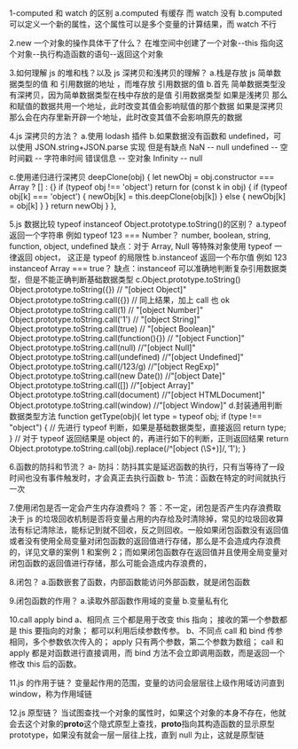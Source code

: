 1-computed 和 watch 的区别
a.computed 有缓存 而 watch 没有
b.computed 可以定义一个新的属性，这个属性可以是多个变量的计算结果，而 watch 不行

2.new 一个对象的操作具体干了什么？
在堆空间中创建了一个对象--this 指向这个对象--执行构造函数的语句--返回这个对象

3.如何理解 js 的堆和栈？以及 js 深拷贝和浅拷贝的理解？
a.栈是存放 js 简单数据类型的值 和 引用数据的地址 ，而堆存放 引用数据的值
b.首先 简单数据类型没有深拷贝，因为简单数据类型在栈中存放的是值
引用数据类型
如果是浅拷贝 那么和赋值的数据共用一个地址，此时改变其值会影响赋值的那个数据
如果是深拷贝 那么会在内存里新开辟一个地址，此时改变其值不会影响原先的数据

4.js 深拷贝的方法？
a.使用 lodash 插件
b.如果数据没有函数和 undefined，可以使用 JSON.string+JSON.parse 实现 但是有缺点
NaN -- null
undefined -- 空
时间戳 -- 字符串时间
错误信息 -- 空对象
Infinity -- null

c.使用递归进行深拷贝
deepClone(obj) {
let newObj = obj.constructor === Array ? [] : {}
if (typeof obj !== 'object') return
for (const k in obj) {
if (typeof obj[k] === 'object') {
newObj[k] = this.deepClone(obj[k])
} else {
newObj[k] = obj[k]
}
}
return newObj
}
},

5.js 数据比较 typeof instanceof Object.prototype.toString()的区别？
a.typeof 返回一个字符串 例如 typeof 123 === Number？
number, boolean, string, function, object, undefined
缺点：对于 Array, Null 等特殊对象使用 typeof 一律返回 object， 这正是 typeof 的局限性
b.instanceof 返回一个布尔值 例如 123 instanceof Array === true？
缺点：instanceof 可以准确地判断复杂引用数据类型，但是不能正确判断基础数据类型
c.Object.prototype.toString()
Object.prototype.toString({}) // "[object Object]"
Object.prototype.toString.call({}) // 同上结果，加上 call 也 ok
Object.prototype.toString.call(1) // "[object Number]"
Object.prototype.toString.call('1') // "[object String]"
Object.prototype.toString.call(true) // "[object Boolean]"
Object.prototype.toString.call(function(){}) // "[object Function]"
Object.prototype.toString.call(null) //"[object Null]"
Object.prototype.toString.call(undefined) //"[object Undefined]"
Object.prototype.toString.call(/123/g) //"[object RegExp]"
Object.prototype.toString.call(new Date()) //"[object Date]"
Object.prototype.toString.call([]) //"[object Array]"
Object.prototype.toString.call(document) //"[object HTMLDocument]"
Object.prototype.toString.call(window) //"[object Window]"
d.封装通用判断数据类型方法
function getType(obj){
let type = typeof obj;
if (type !== "object") { // 先进行 typeof 判断，如果是基础数据类型，直接返回
return type;
}
// 对于 typeof 返回结果是 object 的，再进行如下的判断，正则返回结果
return Object.prototype.toString.call(obj).replace(/^\[object (\S+)\]$/, '$1');
}

6.函数的防抖和节流？
a- 防抖：防抖其实是延迟函数的执行，只有当等待了一段时间也没有事件触发时，才会真正去执行函数
b- 节流：函数在特定的时间就执行一次

7.使用闭包是否一定会产生内存浪费吗？
答：不一定，闭包是否产生内存浪费取决于 js 的垃圾回收机制是否将变量占用的内存给及时清除掉，常见的垃圾回收算法有标记清除法，能标记到就不回收，反之则回收。一般如果闭包函数没有返回值或者没有使用全局变量对闭包函数的返回值进行存储，那么是不会造成内存浪费的，详见文章的案例 1 和案例 2；而如果闭包函数存在返回值并且使用全局变量对闭包函数的返回值进行存储，那么可能会造成内存浪费的，

8.闭包？
a.函数嵌套了函数，内部函数能访问外部函数，就是闭包函数

9.闭包函数的作用？
a.读取外部函数作用域的变量
b.变量私有化

10.call apply bind
a、相同点
三个都是用于改变 this 指向；
接收的第一个参数都是 this 要指向的对象；
都可以利用后续参数传参。
b、不同点
call 和 bind 传参相同，多个参数依次传入的；
apply 只有两个参数，第二个参数为数组；
call 和 apply 都是对函数进行直接调用，而 bind 方法不会立即调用函数，而是返回一个修改 this 后的函数。

11.js 的作用于链？
变量起作用的范围，变量的访问会层层往上级作用域访问直到 window，称为作用域链

12.js 原型链？
当试图查找一个对象的属性时，如果这个对象的本身不存在，他就会去这个对象的**proto**这个隐式原型上查找，**proto**指向其构造函数的显示原型
prototype，如果没有就会一层一层往上找，直到 null 为止，这就是原型链
